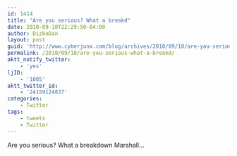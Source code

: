 ```yaml
---
id: 1414
title: "Are you serious? What a breakd"
date: 2010-09-10T22:29:50-04:00
author: DizkoDan
layout: post
guid: 'http://www.cyberjunx.com/blog/archives/2010/09/10/are-you-serious-what-a-breakd/'
permalink: /2010/09/10/are-you-serious-what-a-breakd/
aktt_notify_twitter:
    - 'yes'
ljID:
    - '1085'
aktt_twitter_id:
    - '24159124837'
categories:
    - Twitter
tags:
    - tweets
    - Twitter
---
```


Are you serious? What a breakdown Marshall…